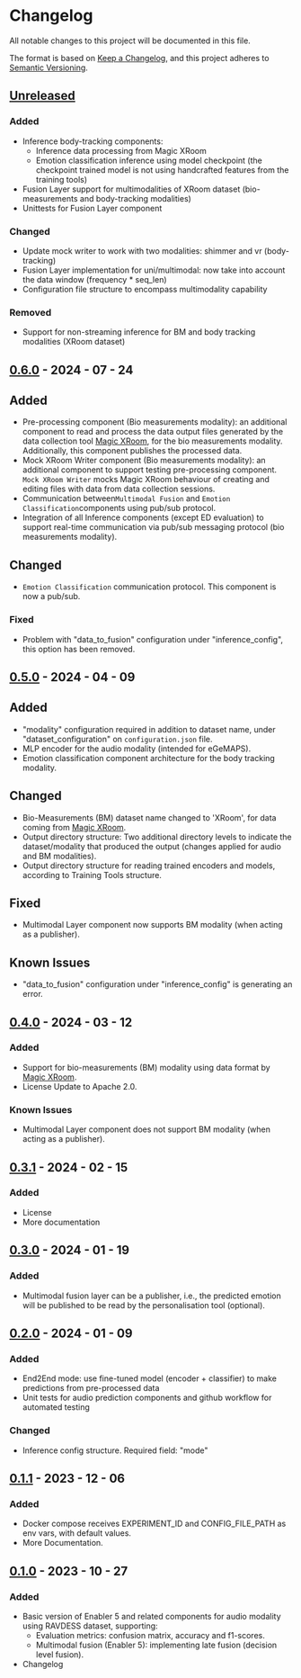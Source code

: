 # Changelog

All notable changes to this project will be documented in this file.

The format is based on [Keep a Changelog](https://keepachangelog.com/en/1.0.0/),
and this project adheres to [Semantic Versioning](https://semver.org/spec/v2.0.0.html).

## [Unreleased]

### Added

- Inference body-tracking components:
  - Inference data processing from Magic XRoom
  - Emotion classification inference using model checkpoint (the checkpoint trained model is not using handcrafted features from the training tools)
- Fusion Layer support for multimodalities of XRoom dataset (bio-measurements and body-tracking modalities)
- Unittests for Fusion Layer component

### Changed

- Update mock writer to work with two modalities: shimmer and vr (body-tracking)
- Fusion Layer implementation for uni/multimodal: now take into account the data window (frequency * seq_len)
- Configuration file structure to encompass multimodality capability

### Removed

- Support for non-streaming inference for BM and body tracking modalities (XRoom dataset)


## [0.6.0] - 2024 - 07 - 24

## Added

- Pre-processing component (Bio measurements modality): an additional component to read and process the data output
  files generated by the data collection tool [Magic XRoom](https://github.com/XR2Learn/magic-xroom), for the bio
  measurements modality. Additionally, this component publishes the processed data.
- Mock XRoom Writer component (Bio measurements modality): an additional component to support testing pre-processing
  component. ```Mock XRoom Writer``` mocks Magic XRoom behaviour of creating and editing files with data from data
  collection sessions.
- Communication between```Multimodal Fusion``` and ```Emotion Classification```components using pub/sub protocol.
- Integration of all Inference components (except ED evaluation) to support real-time communication via pub/sub
  messaging protocol (bio measurements modality).

## Changed

- ```Emotion Classification``` communication protocol. This component is now a pub/sub.

### Fixed

- Problem with "data_to_fusion" configuration under "inference_config", this option has been removed.

## [0.5.0] - 2024 - 04 - 09

## Added

- "modality" configuration required in addition to dataset name, under "dataset_configuration"
  on ```configuration.json``` file.
- MLP encoder for the audio modality (intended for eGeMAPS).
- Emotion classification component architecture for the body tracking modality.

## Changed

- Bio-Measurements (BM) dataset name changed to 'XRoom', for data coming
  from [Magic XRoom](https://github.com/XR2Learn/magic-xroom).
- Output directory structure: Two additional directory levels to indicate the dataset/modality that produced the
  output (changes applied for audio and BM modalities).
- Output directory structure for reading trained encoders and models, according to Training Tools structure.

## Fixed

- Multimodal Layer component now supports BM modality (when acting as a publisher).

## Known Issues

- "data_to_fusion" configuration under "inference_config" is generating an error.

## [0.4.0] - 2024 - 03 - 12

### Added

- Support for bio-measurements (BM) modality using data format
  by [Magic XRoom](https://github.com/XR2Learn/magic-xroom).
- License Update to Apache 2.0.

### Known Issues

- Multimodal Layer component does not support BM modality (when acting as a publisher).

## [0.3.1] - 2024 - 02 - 15

### Added

- License
- More documentation

## [0.3.0] - 2024 - 01 - 19

### Added

- Multimodal fusion layer can be a publisher, i.e., the predicted emotion will be published to be read by
  the personalisation tool (optional).

## [0.2.0] - 2024 - 01 - 09

### Added

- End2End mode: use fine-tuned model (encoder + classifier) to make predictions from pre-processed data
- Unit tests for audio prediction components and github workflow for automated testing

### Changed

- Inference config structure. Required field: "mode"

## [0.1.1] - 2023 - 12 - 06

### Added

- Docker compose receives EXPERIMENT_ID and CONFIG_FILE_PATH as env vars, with default values.
- More Documentation.

## [0.1.0] - 2023 - 10 - 27

### Added

- Basic version of Enabler 5 and related components for audio modality using RAVDESS dataset, supporting:
    - Evaluation metrics: confusion matrix, accuracy and f1-scores.
    - Multimodal fusion (Enabler 5): implementing late fusion (decision level fusion).
- Changelog

<!-- 
Example of Categories to use in each release

### Added
- Just an example of how to use changelog.

### Changed
- Just an example of how to use changelog.

### Fixed
- Just an example of how to use changelog.

### Removed
- Just an example of how to use changelog.

### Deprecated
- Just an example of how to use changelog. -->


[unreleased]: https://github.com/XR2Learn/Enabler-5-Inference/compare/v0.6.0...master

[0.1.0]: https://github.com/XR2Learn/Enabler-5-Inference/releases/tag/v0.1.0

[0.1.1]: https://github.com/XR2Learn/Enabler-5-Inference/releases/tag/v0.1.1

[0.2.0]: https://github.com/XR2Learn/Enabler-5-Inference/releases/tag/v0.2.0

[0.3.0]: https://github.com/XR2Learn/Enabler-5-Inference/releases/tag/v0.3.0

[0.3.1]: https://github.com/XR2Learn/Enabler-5-Inference/releases/tag/v0.3.1

[0.4.0]: https://github.com/XR2Learn/Enabler-5-Inference/releases/tag/v0.4.0

[0.5.0]: https://github.com/XR2Learn/Enabler-5-Inference/releases/tag/v0.5.0

[0.6.0]: https://github.com/XR2Learn/Enabler-5-Inference/releases/tag/v0.6.0